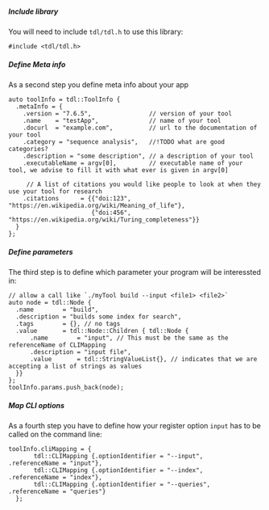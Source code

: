 <!-- SPDX-FileCopyrightText: 2006-2024, Knut Reinert & Freie Universität Berlin -->
<!-- SPDX-FileCopyrightText: 2016-2024, Knut Reinert & MPI für molekulare Genetik -->
<!-- SPDX-License-Identifier: CC0-1.0 -->
##### Include library
You will need to include `tdl/tdl.h` to use this library:
```
#include <tdl/tdl.h>
```

##### Define Meta info
As a second step you define meta info about your app
```
auto toolInfo = tdl::ToolInfo {
  .metaInfo = {
    .version = "7.6.5",                // version of your tool
    .name    = "testApp",              // name of your tool
    .docurl  = "example.com",          // url to the documentation of your tool
    .category = "sequence analysis",   //!TODO what are good categories?
    .description = "some description", // a description of your tool
    .executableName = argv[0],         // executable name of your tool, we advise to fill it with what ever is given in argv[0]

     // A list of citations you would like people to look at when they use your tool for research
    .citations      = {{"doi:123", "https://en.wikipedia.org/wiki/Meaning_of_life"},
                       {"doi:456", "https://en.wikipedia.org/wiki/Turing_completeness"}}
  }
};

```
##### Define parameters
The third step is to define which parameter your program will be interessted in:
```
// allow a call like `./myTool build --input <file1> <file2>`
auto node = tdl::Node {
  .name        = "build",
  .description = "builds some index for search",
  .tags        = {}, // no tags
  .value       = tdl::Node::Children { tdl::Node {
      .name        = "input", // This must be the same as the referenceName of CLIMapping
      .description = "input file",
      .value       = tdl::StringValueList{}, // indicates that we are accepting a list of strings as values
  }}
};
toolInfo.params.push_back(node);
```

##### Map CLI options
As a fourth step you have to define how your register option `input` has to be called on the command line:
```
toolInfo.cliMapping = {
       tdl::CLIMapping {.optionIdentifier = "--input",   .referenceName = "input"},
       tdl::CLIMapping {.optionIdentifier = "--index",   .referenceName = "index"},
       tdl::CLIMapping {.optionIdentifier = "--queries", .referenceName = "queries"}
  };
```

